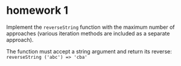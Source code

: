 # homework 1

Implement the `reverseString` function with the maximum number of approaches
(various iteration methods are included as a separate approach).

The function must accept a string argument and return its reverse:
`reverseString ('abc') => 'cba'`
